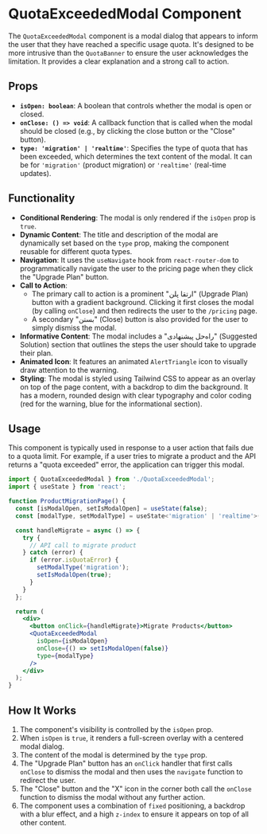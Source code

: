 # QuotaExceededModal Component

The `QuotaExceededModal` component is a modal dialog that appears to inform the user that they have reached a specific usage quota. It's designed to be more intrusive than the `QuotaBanner` to ensure the user acknowledges the limitation. It provides a clear explanation and a strong call to action.

## Props

- **`isOpen: boolean`**: A boolean that controls whether the modal is open or closed.
- **`onClose: () => void`**: A callback function that is called when the modal should be closed (e.g., by clicking the close button or the "Close" button).
- **`type: 'migration' | 'realtime'`**: Specifies the type of quota that has been exceeded, which determines the text content of the modal. It can be for `'migration'` (product migration) or `'realtime'` (real-time updates).

## Functionality

- **Conditional Rendering**: The modal is only rendered if the `isOpen` prop is `true`.
- **Dynamic Content**: The title and description of the modal are dynamically set based on the `type` prop, making the component reusable for different quota types.
- **Navigation**: It uses the `useNavigate` hook from `react-router-dom` to programmatically navigate the user to the pricing page when they click the "Upgrade Plan" button.
- **Call to Action**:
  - The primary call to action is a prominent "ارتقا پلن" (Upgrade Plan) button with a gradient background. Clicking it first closes the modal (by calling `onClose`) and then redirects the user to the `/pricing` page.
  - A secondary "بستن" (Close) button is also provided for the user to simply dismiss the modal.
- **Informative Content**: The modal includes a "راه‌حل پیشنهادی" (Suggested Solution) section that outlines the steps the user should take to upgrade their plan.
- **Animated Icon**: It features an animated `AlertTriangle` icon to visually draw attention to the warning.
- **Styling**: The modal is styled using Tailwind CSS to appear as an overlay on top of the page content, with a backdrop to dim the background. It has a modern, rounded design with clear typography and color coding (red for the warning, blue for the informational section).

## Usage

This component is typically used in response to a user action that fails due to a quota limit. For example, if a user tries to migrate a product and the API returns a "quota exceeded" error, the application can trigger this modal.

```jsx
import { QuotaExceededModal } from './QuotaExceededModal';
import { useState } from 'react';

function ProductMigrationPage() {
  const [isModalOpen, setIsModalOpen] = useState(false);
  const [modalType, setModalType] = useState<'migration' | 'realtime'>('migration');

  const handleMigrate = async () => {
    try {
      // API call to migrate product
    } catch (error) {
      if (error.isQuotaError) {
        setModalType('migration');
        setIsModalOpen(true);
      }
    }
  };

  return (
    <div>
      <button onClick={handleMigrate}>Migrate Products</button>
      <QuotaExceededModal
        isOpen={isModalOpen}
        onClose={() => setIsModalOpen(false)}
        type={modalType}
      />
    </div>
  );
}
```

## How It Works

1. The component's visibility is controlled by the `isOpen` prop.
2. When `isOpen` is `true`, it renders a full-screen overlay with a centered modal dialog.
3. The content of the modal is determined by the `type` prop.
4. The "Upgrade Plan" button has an `onClick` handler that first calls `onClose` to dismiss the modal and then uses the `navigate` function to redirect the user.
5. The "Close" button and the "X" icon in the corner both call the `onClose` function to dismiss the modal without any further action.
6. The component uses a combination of `fixed` positioning, a backdrop with a blur effect, and a high `z-index` to ensure it appears on top of all other content.
